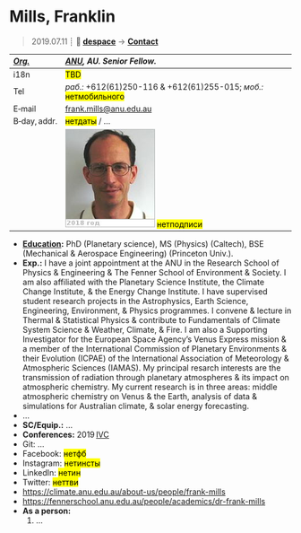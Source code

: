 # Mills, Franklin
> 2019.07.11 ┊ **🚀 [despace](index.md)** → **[Contact](contact.md)**

|*[Org.](contact.md)*|*[ANU](03_anu.md), AU. Senior Fellow.*|
|:--|:--|
|i18n| <mark>TBD</mark> |
|Tel|*раб.:* +612(61)250-116 & +612(61)255-015; *моб.:* <mark>нетмобильного</mark> |
|E‑mail| <frank.mills@anu.edu.au> |
|B‑day, addr.| <mark>нетдаты</mark> / … |
|| ![](f/contact/m/mills_001_photo.jpg) <mark>нетподписи</mark> |

   - **[Education](edu.md):** PhD (Planetary science), MS (Physics) (Caltech), BSE (Mechanical & Aerospace Engineering) (Princeton Univ.).
   - **Exp.:** I have a joint appointment at the ANU in the Research School of Physics & Engineering & The Fenner School of Environment & Society. I am also affiliated with the Planetary Science Institute, the Climate Change Institute, & the Energy Change Institute. I have supervised student research projects in the Astrophysics, Earth Science, Engineering, Environment, & Physics programmes. I convene & lecture in Thermal & Statistical Physics & contribute to Fundamentals of Climate System Science & Weather, Climate, & Fire. I am also a Supporting Investigator for the European Space Agency’s Venus Express mission & a member of the International Commission of Planetary Environments & their Evolution (ICPAE) of the International Association of Meteorology & Atmospheric Sciences (IAMAS). My principal resarch interests are the transmission of radiation through planetary atmospheres & its impact on atmospheric chemistry. My current research is in three areas: middle atmospheric chemistry on Venus & the Earth, analysis of data & simulations for Australian climate, & solar energy forecasting.
   - …
   - **SC/Equip.:** …
   - **Conferences:** 2019 [IVC](ivc_2019.md)
   - Git: …
   - Facebook: <mark>нетфб</mark>
   - Instagram: <mark>нетинсты</mark>
   - LinkedIn: <mark>нетин</mark>
   - Twitter: <mark>неттви</mark>
   - <https://climate.anu.edu.au/about-us/people/frank-mills>
   - <https://fennerschool.anu.edu.au/people/academics/dr-frank-mills>
   - **As a person:**
      1. …
